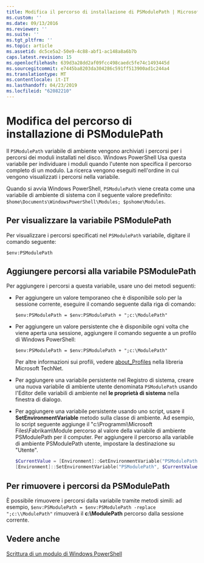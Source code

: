 ```yaml
---
title: Modifica il percorso di installazione di PSModulePath | Microsoft Docs
ms.custom: ''
ms.date: 09/13/2016
ms.reviewer: ''
ms.suite: ''
ms.tgt_pltfrm: ''
ms.topic: article
ms.assetid: dc5ce5a2-50e9-4c88-abf1-ac148a8a6b7b
caps.latest.revision: 15
ms.openlocfilehash: 639d3a28dd2af09fcc498caedc5fe74c1493445d
ms.sourcegitcommit: e7445ba8203da304286c591ff513900ad1c244a4
ms.translationtype: MT
ms.contentlocale: it-IT
ms.lasthandoff: 04/23/2019
ms.locfileid: "62082210"
---
```

# <a name="modifying-the-psmodulepath-installation-path"></a>Modifica del percorso di installazione di PSModulePath

Il `PSModulePath` variabile di ambiente vengono archiviati i percorsi per i percorsi dei moduli installati nel disco. Windows PowerShell Usa questa variabile per individuare i moduli quando l'utente non specifica il percorso completo di un modulo. La ricerca vengono eseguiti nell'ordine in cui vengono visualizzati i percorsi nella variabile.

Quando si avvia Windows PowerShell, `PSModulePath` viene creata come una variabile di ambiente di sistema con il seguente valore predefinito: `$home\Documents\WindowsPowerShell\Modules; $pshome\Modules`.

## <a name="to-view-the-psmodulepath-variable"></a>Per visualizzare la variabile PSModulePath

Per visualizzare i percorsi specificati nel `PSModulePath` variabile, digitare il comando seguente:

`$env:PSModulePath`

## <a name="to-add-locations-to-the-psmodulepath-variable"></a>Aggiungere percorsi alla variabile PSModulePath

Per aggiungere i percorsi a questa variabile, usare uno dei metodi seguenti:

- Per aggiungere un valore temporaneo che è disponibile solo per la sessione corrente, eseguire il comando seguente dalla riga di comando:

  `$env:PSModulePath = $env:PSModulePath + ";c:\ModulePath"`

- Per aggiungere un valore persistente che è disponibile ogni volta che viene aperta una sessione, aggiungere il comando seguente a un profilo di Windows PowerShell:

  `$env:PSModulePath = $env:PSModulePath + ";c:\ModulePath"`

  Per altre informazioni sui profili, vedere [about_Profiles](/powershell/module/microsoft.powershell.core/about/about_profiles) nella libreria Microsoft TechNet.

- Per aggiungere una variabile persistente nel Registro di sistema, creare una nuova variabile di ambiente utente denominata `PSModulePath` usando l'Editor delle variabili di ambiente nel **le proprietà di sistema** nella finestra di dialogo.

- Per aggiungere una variabile persistente usando uno script, usare il **SetEnvironmentVariable** metodo sulla classe di ambiente. Ad esempio, lo script seguente aggiunge il "c:\Programmi\Microsoft Files\Fabrikam\Module percorso al valore della variabile di ambiente PSModulePath per il computer. Per aggiungere il percorso alla variabile di ambiente PSModulePath utente, impostare la destinazione su "Utente".

  ```powershell
  $CurrentValue = [Environment]::GetEnvironmentVariable("PSModulePath", "Machine")
  [Environment]::SetEnvironmentVariable("PSModulePath", $CurrentValue + ";C:\Program Files\Fabrikam\Modules", "Machine")

  ```

## <a name="to-remove-locations-from-the-psmodulepath"></a>Per rimuovere i percorsi da PSModulePath

È possibile rimuovere i percorsi dalla variabile tramite metodi simili: ad esempio, `$env:PSModulePath = $env:PSModulePath -replace ";c:\\ModulePath"` rimuoverà il **c:\ModulePath** percorso dalla sessione corrente.

## <a name="see-also"></a>Vedere anche

[Scrittura di un modulo di Windows PowerShell](./writing-a-windows-powershell-module.md)
